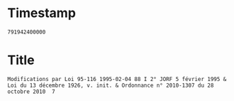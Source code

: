 # Timestamp
```
791942400000
```

# Title
```
Modifications par Loi 95-116 1995-02-04 88 I 2° JORF 5 février 1995 & Loi du 13 décembre 1926, v. init. & Ordonnance n° 2010-1307 du 28 octobre 2010  7
```